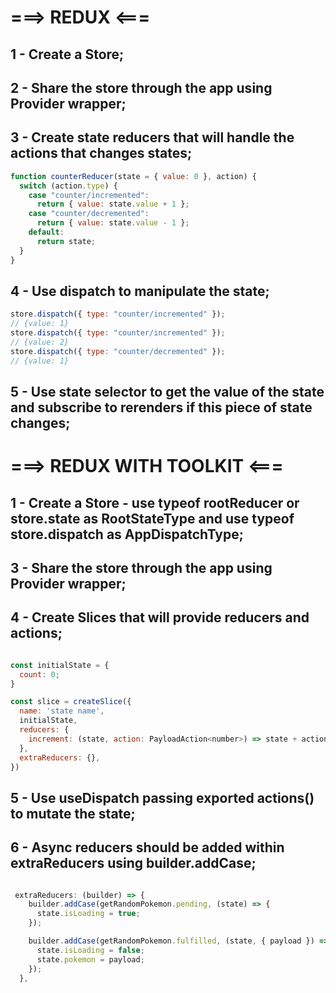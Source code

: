 # ===> REDUX <===

## 1 - Create a Store;

## 2 - Share the store through the app using Provider wrapper;

## 3 - Create state reducers that will handle the actions that changes states;

```jsx
function counterReducer(state = { value: 0 }, action) {
  switch (action.type) {
    case "counter/incremented":
      return { value: state.value + 1 };
    case "counter/decremented":
      return { value: state.value - 1 };
    default:
      return state;
  }
}
```

## 4 - Use dispatch to manipulate the state;

```jsx
store.dispatch({ type: "counter/incremented" });
// {value: 1}
store.dispatch({ type: "counter/incremented" });
// {value: 2}
store.dispatch({ type: "counter/decremented" });
// {value: 1}
```

## 5 - Use state selector to get the value of the state and subscribe to rerenders if this piece of state changes;

# ===> REDUX WITH TOOLKIT <===

## 1 - Create a Store - use typeof rootReducer or store.state as RootStateType and use typeof store.dispatch as AppDispatchType;

## 3 - Share the store through the app using Provider wrapper;

## 4 - Create Slices that will provide reducers and actions;

```jsx

const initialState = {
  count: 0;
}

const slice = createSlice({
  name: 'state name',
  initialState,
  reducers: {
    increment: (state, action: PayloadAction<number>) => state + action.payload,
  },
  extraReducers: {},
})

```

## 5 - Use useDispatch passing exported actions() to mutate the state;

## 6 - Async reducers should be added within extraReducers using builder.addCase;

```jsx

 extraReducers: (builder) => {
    builder.addCase(getRandomPokemon.pending, (state) => {
      state.isLoading = true;
    });

    builder.addCase(getRandomPokemon.fulfilled, (state, { payload }) => {
      state.isLoading = false;
      state.pokemon = payload;
    });
  },
```
